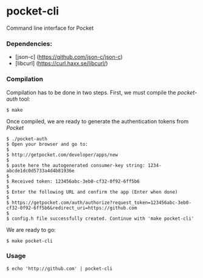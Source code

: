 # pocket-cli
Command line interface for Pocket 

### Dependencies:

* [json-c] (https://github.com/json-c/json-c)
* [libcurl] (https://curl.haxx.se/libcurl/)

### Compilation 

Compilation has to be done in two steps. First, we must compile the _pocket-auth_ tool:

    $ make 

Once compiled, we are ready to generate the authentication tokens from _Pocket_ 

    $ ./pocket-auth 
    $ Open your browser and go to: 
    $
    $ http://getpocket.com/developer/apps/new
    $
    $ paste here the autogenerated consumer-key string: 1234-abcde1dc0d5733a4d4b81936e
    $
    $ Received token: 123456abc-3eb0-cf32-0f92-6ff5b6
    $
    $ Enter the following URL and confirm the app (Enter when done)
    $
    $ https://getpocket.com/auth/authorize?request_token=123456abc-3eb0-cf32-0f92-6ff5b6&redirect_uri=https://github.com 
    $
    $ config.h file successfully created. Continue with 'make pocket-cli'

We are ready to go:

    $ make pocket-cli 

### Usage 

    $ echo 'http://github.com' | pocket-cli 



